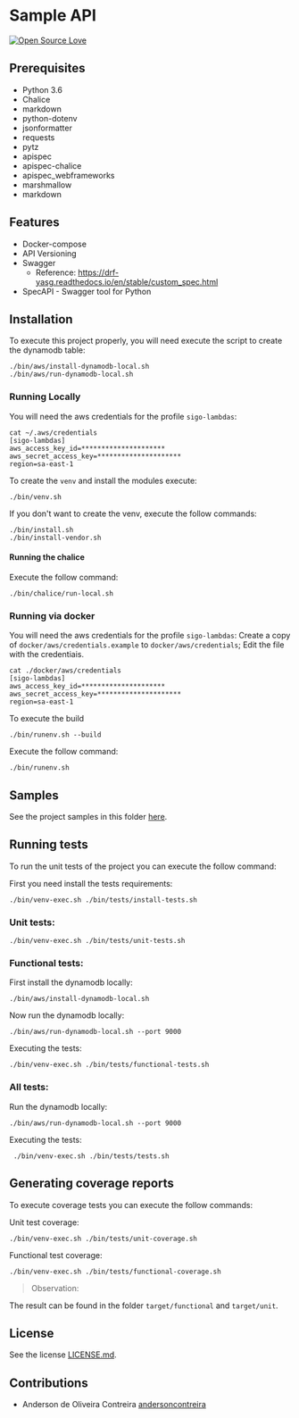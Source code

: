 # Sample API

<!-- badges -->
[![Open Source Love](https://badges.frapsoft.com/os/mit/mit.svg?v=102)]()

## Prerequisites
- Python 3.6
- Chalice
- markdown
- python-dotenv
- jsonformatter
- requests
- pytz
- apispec
- apispec-chalice
- apispec_webframeworks
- marshmallow
- markdown

## Features
- Docker-compose 
- API Versioning
- Swagger
  -  Reference: https://drf-yasg.readthedocs.io/en/stable/custom_spec.html
- SpecAPI - Swagger tool for Python  

## Installation
To execute this project properly, you will need execute the script to create the dynamodb table:
```
./bin/aws/install-dynamodb-local.sh
./bin/aws/run-dynamodb-local.sh
```

### Running Locally
You will need the aws credentials for the profile `sigo-lambdas`:
```
cat ~/.aws/credentials
[sigo-lambdas]
aws_access_key_id=*********************
aws_secret_access_key=*********************
region=sa-east-1
```


To create the `venv` and install the modules execute:
```
./bin/venv.sh
```
If you don't want to create the venv, execute the follow commands:
```
./bin/install.sh
./bin/install-vendor.sh
```
#### Running the chalice
Execute the follow command:
```
./bin/chalice/run-local.sh
```
### Running via docker
You will need the aws credentials for the profile `sigo-lambdas`:
Create a copy of `docker/aws/credentials.example` to `docker/aws/credentials`;
Edit the file with the credentiais.
```
cat ./docker/aws/credentials
[sigo-lambdas]
aws_access_key_id=*********************
aws_secret_access_key=*********************
region=sa-east-1
```

To execute the build
```
./bin/runenv.sh --build
```

Execute the follow command:
```
./bin/runenv.sh
```

## Samples
See the project samples in this folder [here](samples).

## Running tests
To run the unit tests of the project you can execute the follow command:

First you need install the tests requirements:
 ```
 ./bin/venv-exec.sh ./bin/tests/install-tests.sh 
 ```

 
### Unit tests:
 ```
./bin/venv-exec.sh ./bin/tests/unit-tests.sh
 ``` 
### Functional tests:
First install the dynamodb locally:
```
./bin/aws/install-dynamodb-local.sh
```
Now run the dynamodb locally:
```
./bin/aws/run-dynamodb-local.sh --port 9000
```
Executing the tests:
 ```
./bin/venv-exec.sh ./bin/tests/functional-tests.sh
```

### All tests:
Run the dynamodb locally:
```
./bin/aws/run-dynamodb-local.sh --port 9000
``` 
Executing the tests:
```
 ./bin/venv-exec.sh ./bin/tests/tests.sh 
 ```

## Generating coverage reports
To execute coverage tests you can execute the follow commands:

Unit test coverage:
``` 
./bin/venv-exec.sh ./bin/tests/unit-coverage.sh
``` 
Functional test coverage:

``` 
./bin/venv-exec.sh ./bin/tests/functional-coverage.sh
``` 
> Observation:

The result can be found in the folder `target/functional` and `target/unit`.


## License
See the license [LICENSE.md](LICENSE.md).

## Contributions
* Anderson de Oliveira Contreira [andersoncontreira](https://github.com/andersoncontreira)